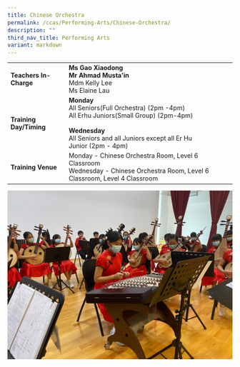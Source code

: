 ```yaml
---
title: Chinese Orchestra
permalink: /ccas/Performing-Arts/Chinese-Orchestra/
description: ""
third_nav_title: Performing Arts
variant: markdown
---
```

| | |
| --- | ---|
| **Teachers In-Charge** |**Ms Gao Xiaodong**<br>**Mr Ahmad Musta'in**<br>Mdm Kelly Lee<br>Ms Elaine Lau
|**Training Day/Timing**|**Monday**&nbsp;<br>All Seniors(Full Orchestra) (2pm -4pm)&nbsp;<br>All Erhu Juniors(Small Group) (2pm-4pm)<br><br>**Wednesday**<br>All Seniors and all Juniors&nbsp;except all Er Hu Junior&nbsp;(2pm - 4pm)
|**Training Venue**|Monday - Chinese Orchestra Room, Level 6 Classroom<br>Wednesday - Chinese Orchestra Room, Level 6 Classroom, Level 4 Classroom

![](/images/co2023.jpeg)